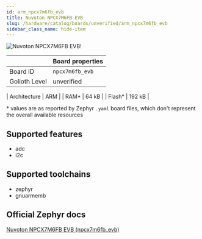 ```yaml
---
id: arm_npcx7m6fb_evb
title: Nuvoton NPCX7M6FB EVB
slug: /hardware/catalog/boards/unverified/arm_npcx7m6fb_evb
sidebar_class_name: hide-item
---
```


[//]: # (This is an auto-generated file, do not edit! Changes to it will be lost upon re-generation)

![Nuvoton NPCX7M6FB EVB!](/img/boards/arm/npcx7m6fb_evb.png "Nuvoton NPCX7M6FB EVB")

|                | Board properties     |
| -------------  | -------------------- |
| Board ID       | `npcx7m6fb_evb` |
| Golioth Level  | unverified       |

| Architecture   | ARM |
| RAM*           | 64 kB |
| Flash*         | 192 kB |

\* values are as reported by Zephyr `.yaml` board files, which don't represent the overall available resources



## Supported features

* adc
* i2c

## Supported toolchains

* zephyr
* gnuarmemb

## Official Zephyr docs

[Nuvoton NPCX7M6FB EVB (npcx7m6fb_evb)](https://docs.zephyrproject.org/latest/boards/arm/npcx7m6fb_evb/doc/index.html)
